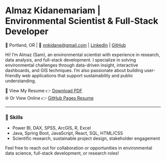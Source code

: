 # Almaz Kidanemariam | Environmental Scientist & Full-Stack Developer

📍 Portland, OR | 📧 nnkidane@gmail.com | [LinkedIn](https://www.linkedin.com/in/almaz-kidanemariam) | [GitHub](https://github.com/Almaz-K)

Hi! I’m Almaz (Sam), an environmental scientist with experience in research, data analysis, and full-stack development. I specialize in solving environmental challenges through data-driven insight, interactive dashboards, and GIS techniques. I’m also passionate about building user-friendly web applications that support sustainability and public understanding.

🚀 View My Resume 👉 [Download PDF](./Almaz-Kidanemariam-Resume.pdf)  
🌐 Or View Online 👉 [GitHub Pages Resume](https://almaz-k.github.io/resume)

---

### 🔧 Skills
- Power BI, DAX, SPSS, ArcGIS, R, Excel
- Java, Spring Boot, JavaScript, React, SQL, HTML/CSS
- Scientific research, sustainable project design, stakeholder engagement

Feel free to reach out for collaboration or opportunities in environmental data science, full-stack development, or research roles!

